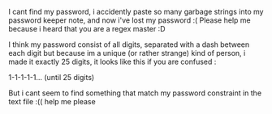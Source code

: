 I cant find my password, i accidently paste so many garbage strings into my password keeper note, and now i've lost my password :(
Please help me because i heard that you are a regex master :D

I think my password consist of all digits, separated with a dash between each digit but because im a unique (or rather strange) kind of person, i made it exactly 25 digits, it looks like this if you are confused :

1-1-1-1-1... (until 25 digits)

But i cant seem to find something that match my password constraint in the text file :(( help me please